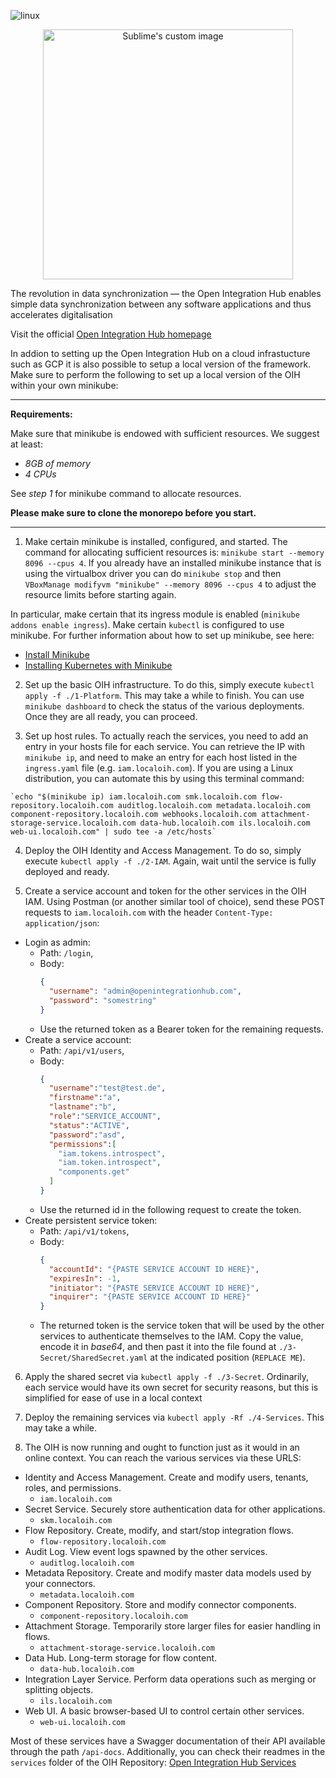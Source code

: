 ![linux](https://img.shields.io/badge/Linux-red.svg)

<p align="center">
  <img src="https://github.com/openintegrationhub/openintegrationhub/blob/master/Assets/medium-oih-einzeilig-zentriert.jpg" alt="Sublime's custom image" width="400"/>
</p>

The revolution in data synchronization — the Open Integration Hub enables simple data synchronization between any software applications and thus accelerates digitalisation

Visit the official [Open Integration Hub homepage](https://www.openintegrationhub.de/)

In addion to setting up the Open Integration Hub on a cloud infrastucture such as GCP it is also possible to setup a local version of the framework. Make sure to perform the following to set up a local version of the OIH within your own minikube:

---

**Requirements:**

Make sure that minikube is endowed with sufficient resources. We suggest at least:

- _8GB of memory_
- _4 CPUs_

See _step 1_ for minikube command to allocate resources.


**Please make sure to clone the monorepo before you start.**

---

1. Make certain minikube is installed, configured, and started. The command for allocating sufficient resources is: `minikube start --memory 8096 --cpus 4`. If you already have an installed minikube instance that is using the virtualbox driver you can do `minikube stop` and then `VBoxManage modifyvm "minikube" --memory 8096 --cpus 4` to adjust the resource limits before starting again.


In particular, make certain that its ingress module is enabled (`minikube addons enable ingress`).  Make certain `kubectl` is configured to use minikube.
For further information about how to set up minikube, see here:
- [Install Minikube](https://kubernetes.io/docs/tasks/tools/install-minikube/)
- [Installing Kubernetes with Minikube](https://kubernetes.io/docs/setup/learning-environment/minikube/)

2. Set up the basic OIH infrastructure. To do this, simply execute `kubectl apply -f ./1-Platform`. This may take a while to finish. You can use `minikube dashboard` to check the status of the various deployments. Once they are all ready, you can proceed.

3. Set up host rules. To actually reach the services, you need to add an entry in your hosts file for each service. You can retrieve the IP with `minikube ip`, and need to make an entry for each host listed in the `ingress.yaml` file (e.g. `iam.localoih.com`).
If you are using a Linux distribution, you can automate this by using this terminal command:

```console
`echo "$(minikube ip) iam.localoih.com smk.localoih.com flow-repository.localoih.com auditlog.localoih.com metadata.localoih.com component-repository.localoih.com webhooks.localoih.com attachment-storage-service.localoih.com data-hub.localoih.com ils.localoih.com web-ui.localoih.com" | sudo tee -a /etc/hosts`
```

4. Deploy the OIH Identity and Access Management. To do so, simply execute `kubectl apply -f ./2-IAM`. Again, wait until the service is fully deployed and ready.

5. Create a service account and token for the other services in the OIH IAM. Using Postman (or another similar tool of choice), send these POST requests to `iam.localoih.com` with the header `Content-Type: application/json`:
- Login as admin:
  - Path: `/login`,
  - Body:
    ```json
    {
      "username": "admin@openintegrationhub.com",
      "password": "somestring"
    }
    ```
  - Use the returned token as a Bearer token for the remaining requests.
- Create a service account:
  - Path: `/api/v1/users`,
  - Body:
    ```json
    {
      "username":"test@test.de",
      "firstname":"a",
      "lastname":"b",
      "role":"SERVICE_ACCOUNT",
      "status":"ACTIVE",
      "password":"asd",
      "permissions":[
        "iam.tokens.introspect",
        "iam.token.introspect",
        "components.get"
      ]
    }
    ```
  - Use the returned id in the following request to create the token.
- Create persistent service token:
  - Path: `/api/v1/tokens`,
  - Body:
    ```json
    {
      "accountId": "{PASTE SERVICE ACCOUNT ID HERE}",
      "expiresIn": -1,
      "initiator": "{PASTE SERVICE ACCOUNT ID HERE}",
      "inquirer": "{PASTE SERVICE ACCOUNT ID HERE}"
    }
      ```
  - The returned token is the service token that will be used by the other services to authenticate themselves to the IAM. Copy the value, encode it in *base64*, and then past it into the file found at `./3-Secret/SharedSecret.yaml` at the indicated position (`REPLACE ME`).

6. Apply the shared secret via `kubectl apply -f ./3-Secret`. Ordinarily, each service would have its own secret for security reasons, but this is simplified for ease of use in a local context

7. Deploy the remaining services via `kubectl apply -Rf ./4-Services`. This may take a while.

8. The OIH is now running and ought to function just as it would in an online context. You can reach the various services via these URLS:
- Identity and Access Management. Create and modify users, tenants, roles, and permissions.
  - `iam.localoih.com`
- Secret Service. Securely store authentication data for other applications.
  - `skm.localoih.com`
- Flow Repository. Create, modify, and start/stop integration flows.
  - `flow-repository.localoih.com`
- Audit Log. View event logs spawned by the other services.
  - `auditlog.localoih.com`
- Metadata Repository. Create and modify master data models used by your connectors.
  - `metadata.localoih.com`
- Component Repository. Store and modify connector components.
  - `component-repository.localoih.com`
- Attachment Storage. Temporarily store larger files for easier handling in flows.
  - `attachment-storage-service.localoih.com`
- Data Hub. Long-term storage for flow content.
  - `data-hub.localoih.com`
- Integration Layer Service. Perform data operations such as merging or splitting objects.
  - `ils.localoih.com`
- Web UI. A basic browser-based UI to control certain other services.
  - `web-ui.localoih.com`

Most of these services have a Swagger documentation of their API available through the path `/api-docs`. Additionally, you can check their readmes in the `services` folder of the OIH Repository: [Open Integration Hub Services](https://github.com/openintegrationhub/openintegrationhub/tree/master/services)
